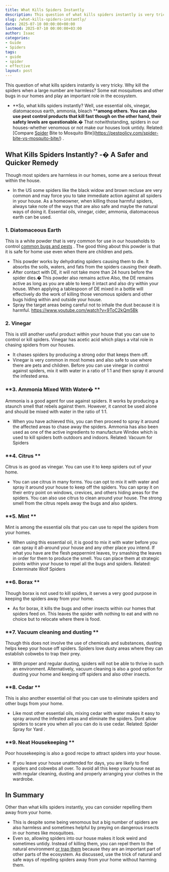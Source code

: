 ```yaml
---
title: What Kills Spiders Instantly
description: This question of what kills spiders instantly is very tricky. Why kill the spiders when a large number are harmless? Some eat mosquitoes and other bugs in our...
slug: /what-kills-spiders-instantly/
date: 2025-07-10 00:00:00+00:00
lastmod: 2025-07-10 00:00:00+03:00
author: Isaac
categories:
- Guide
- Spiders
tags:
- guide
- spider
- effective
layout: post
---
```

This question of what kills spiders instantly is very tricky. Why
kill the spiders
when a large number are harmless? Some eat mosquitoes and other bugs in our homes and play an important role in the ecosystem.
- **So, what kills spiders instantly? Well, use essential oils, vinegar, diatomaceous earth, ammonia, bleach ****among others. You can also use pest control products that kill fast though on the other hand, their safety levels are questionable.�**
That notwithstanding, spiders in our houses-whether venomous or not make our houses look untidy. Related:
[Compare [Spider](https://pestpolicy.com/can-you-drown-a-spider/) Bite to Mosquito Bite](https://pestpolicy.com/spider-bite-vs-mosquito-bite/)
.

## What Kills Spiders Instantly? -� A Safer and Quicker Remedy
Though most spiders are harmless in our homes, some are a serious threat within the house.
- In the US some spiders like the black widow and brown recluse are very common and may force you to take immediate action against all spiders in your house.
As a homeowner, when killing those harmful spiders, always take note of the ways that are also safe and maybe the natural ways of doing it. Essential oils, vinegar, cider, ammonia, diatomaceous earth can be used.
### **1. Diatomaceous Earth**
This is a white powder that is very common for use in our households to control
[common bugs and pests](https://pestpolicy.com/do-spiders-have-antennae/)
. The good thing about this powder is that it is safe for home use even when there are children and pets.
- This powder works by dehydrating spiders causing them to die. It absorbs the soils, waters, and fats from the spiders causing their death.
- After contact with DE, it will not take more than 24 hours before the spider dies.� This powder also remains active
Also, the DE remains active as long as you are able to keep it intact and also dry within your house.
When applying a tablespoon of DE mixed in a bottle will effectively do the work of killing those venomous spiders and other bugs hiding within and outside your house.
- Spray the target areas being careful not to inhale the dust because it is harmful.
https://www.youtube.com/watch?v=9ToC2kQm5Bk
### **2. Vinegar**
This is still another useful product within your house that you can use to control or kill spiders. Vinegar has acetic acid which plays a vital role in chasing spiders from our houses.
- It chases spiders by producing a strong odor that keeps them off.
- Vinegar is very common in most homes and also safe to use where there are pets and children.
Before you can use vinegar in control against spiders, mix it with water in a ratio of 1:1 and then spray it around the infested area.
### **3. Ammonia Mixed With Water� **
Ammonia is a good agent for use against spiders. It works by producing a staunch smell that rebels against them. However, it cannot be used alone and should be mixed with water in the ratio of 1:1.
- When you have achieved this, you can then proceed to spray it around the affected areas to chase away the spiders.
Ammonia has also been used as one of the active ingredients to manufacture Windex which is used to kill spiders both outdoors and indoors.
Related:
Vacuum for Spiders
### **4. Citrus **
Citrus is as good as vinegar. You can use it to keep spiders out of your home.
- You can use citrus in many forms. You can opt to mix it with water and spray it around your house to keep off the spiders.
You can spray it on their entry point on windows, crevices, and others hiding areas for the spiders. You can also use citrus to clean around your house. The strong smell from the citrus repels away the bugs and also spiders.
### **5. Mint **
Mint is among the essential oils that you can use to repel the spiders from your homes.
- When using this essential oil, it is good to mix it with water before you can spray it all-around your house and any other place you intend.
If what you have are the flesh peppermint leaves, try smashing the leaves in order for them to produce the smell. You can place them at strategic points within your house to repel all the bugs and spiders.
Related:
Exterminate Wolf Spiders
### **6. Borax **
Though borax is not used to kill spiders, it serves a very good purpose in keeping the spiders away from your home.
- As for borax, it kills the bugs and other insects within our homes that spiders feed on.
This leaves the spider with nothing to eat and with no choice but to relocate where there is food.
### **7. Vacuum cleaning and dusting **
Though this does not involve the use of chemicals and substances, dusting helps keep your house off spiders. Spiders love dusty areas where they can establish cobwebs to trap their prey.
- With proper and regular dusting, spiders will not be able to thrive in such an environment.
Alternatively, vacuum cleaning is also a good option for dusting your home and keeping off spiders and also other insects.
### **8. Cedar **
This is also another essential oil that you can use to eliminate spiders and other bugs from your home.
- Like most other essential oils, mixing cedar with water makes it easy to spray around the infested areas and eliminate the spiders.
Dont allow spiders to scare you when all you can do is use cedar. Related:
Spider Spray for Yard
.
### **9. Neat Housekeeping **
Poor housekeeping is also a good recipe to attract spiders into your house.
- If you leave your house unattended for days, you are likely to find spiders and cobwebs all over.
To avoid all this keep your house neat as with regular cleaning, dusting and properly arranging your clothes in the wardrobe.
## In Summary
Other than what kills spiders instantly, you can consider repelling them away from your home.
- This is despite some being venomous but a big number of spiders are also harmless and sometimes helpful by preying on dangerous insects in our homes like mosquitoes.
- Even so, allowing spiders into our house makes it look weird and sometimes untidy.
Instead of killing them, you can repel them to the natural environment
[or trap them](https://pestpolicy.com/best-spider-traps/)
because they are an important part of other parts of the ecosystem. As discussed, use the trick of natural and safe ways of repelling spiders away from your home without harming them.